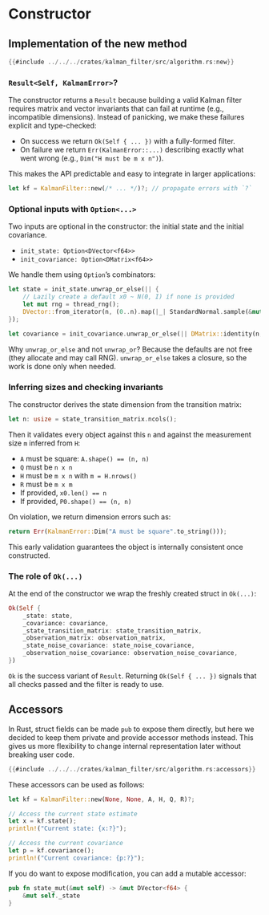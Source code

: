 # Constructor

## Implementation of the **new** method

```rust
{{#include ../../../crates/kalman_filter/src/algorithm.rs:new}}
```

### `Result<Self, KalmanError>`?

The constructor returns a `Result` because building a valid Kalman filter requires matrix and vector invariants that can fail at runtime (e.g., incompatible dimensions). 
Instead of panicking, we make these failures explicit and type-checked:

- On success we return `Ok(Self { ... })` with a fully-formed filter.
- On failure we return `Err(KalmanError::...)` describing exactly what went wrong (e.g., `Dim("H must be m x n")`).

This makes the API predictable and easy to integrate in larger applications:
```rust
let kf = KalmanFilter::new(/* ... */)?; // propagate errors with `?`
```

### Optional inputs with `Option<...>`

Two inputs are optional in the constructor: the initial state and the initial covariance.

- `init_state: Option<DVector<f64>>`
- `init_covariance: Option<DMatrix<f64>>`

We handle them using `Option`’s combinators:

```rust
let state = init_state.unwrap_or_else(|| {
    // Lazily create a default x0 ~ N(0, I) if none is provided
    let mut rng = thread_rng();
    DVector::from_iterator(n, (0..n).map(|_| StandardNormal.sample(&mut rng)))
});

let covariance = init_covariance.unwrap_or_else(|| DMatrix::identity(n, n));
```

Why `unwrap_or_else` and not `unwrap_or`? Because the defaults are not free (they allocate and may call RNG). `unwrap_or_else` takes a closure, so the work is done only when needed.

### Inferring sizes and checking invariants

The constructor derives the state dimension from the transition matrix:

```rust
let n: usize = state_transition_matrix.ncols();
```

Then it validates every object against this `n` and against the measurement size `m` inferred from `H`:

- `A` must be square: `A.shape() == (n, n)`
- `Q` must be `n x n`
- `H` must be `m x n` with `m = H.nrows()`
- `R` must be `m x m`
- If provided, `x0.len() == n`
- If provided, `P0.shape() == (n, n)`

On violation, we return dimension errors such as:
```rust
return Err(KalmanError::Dim("A must be square".to_string()));
```

This early validation guarantees the object is internally consistent once constructed.

### The role of `Ok(...)`

At the end of the constructor we wrap the freshly created struct in `Ok(...)`:
```rust
Ok(Self {
    _state: state,
    _covariance: covariance,
    _state_transition_matrix: state_transition_matrix,
    _observation_matrix: observation_matrix,
    _state_noise_covariance: state_noise_covariance,
    _observation_noise_covariance: observation_noise_covariance,
})
```

`Ok` is the success variant of `Result`. Returning `Ok(Self { ... })` signals that all checks passed and the filter is ready to use.

## Accessors
 
In Rust, struct fields can be made `pub` to expose them directly, but here we decided to keep them private and provide accessor methods instead. This gives us more flexibility to change internal representation later without breaking user code.

```rust
{{#include ../../../crates/kalman_filter/src/algorithm.rs:accessors}}
```

These accessors can be used as follows:

```rust
let kf = KalmanFilter::new(None, None, A, H, Q, R)?;

// Access the current state estimate
let x = kf.state();
println!("Current state: {x:?}");

// Access the current covariance
let p = kf.covariance();
println!("Current covariance: {p:?}");
```

If you do want to expose modification, you can add a mutable accessor:

```rust
pub fn state_mut(&mut self) -> &mut DVector<f64> {
    &mut self._state
}
```
